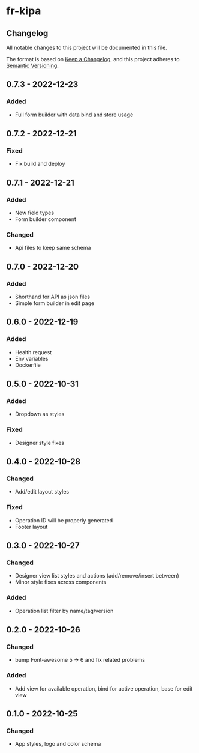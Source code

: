 # fr-kipa

## Changelog

All notable changes to this project will be documented in this file.

The format is based on [Keep a Changelog](https://keepachangelog.com/en/1.0.0/),
and this project adheres to [Semantic Versioning](https://semver.org/spec/v2.0.0.html).


## 0.7.3 - 2022-12-23

### Added
* Full form builder with data bind and store usage


## 0.7.2 - 2022-12-21

### Fixed
* Fix build and deploy


## 0.7.1 - 2022-12-21

### Added
* New field types
* Form builder component

### Changed
* Api files to keep same schema


## 0.7.0 - 2022-12-20

### Added
* Shorthand for API as json files
* Simple form builder in edit page


## 0.6.0 - 2022-12-19

### Added
* Health request
* Env variables
* Dockerfile


## 0.5.0 - 2022-10-31

### Added
* Dropdown as styles

### Fixed
* Designer style fixes


## 0.4.0 - 2022-10-28

### Changed
* Add/edit layout styles

### Fixed
* Operation ID will be properly generated
* Footer layout


## 0.3.0 - 2022-10-27

### Changed
* Designer view list styles and actions (add/remove/insert between)
* Minor style fixes across components

### Added
* Operation list filter by name/tag/version

## 0.2.0 - 2022-10-26

### Changed
* bump Font-awesome 5 -> 6 and fix related problems

### Added
* Add view for available operation, bind for active operation, base for edit view


## 0.1.0 - 2022-10-25

### Changed
* App styles, logo and color schema

